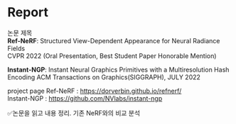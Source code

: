 # Report

논문 제목  
**Ref-NeRF**: Structured View-Dependent  Appearance for Neural Radiance Fields  
CVPR 2022 (Oral Presentation, Best Student Paper Honorable Mention)

**Instant-NGP**: Instant Neural Graphics Primitives with a Multiresolution Hash Encoding
ACM Transactions on Graphics(SIGGRAPH), JULY 2022

project page
Ref-NeRF : https://dorverbin.github.io/refnerf/  
Instant-NGP : https://github.com/NVlabs/instant-ngp

✅논문을 읽고 내용 정리. 기존 NeRF와의 비교 분석
